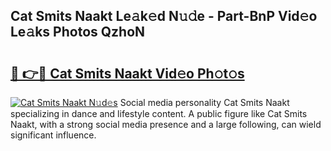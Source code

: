 ## Cat Smits Naakt Le𝚊k𝚎d N𝚞𝚍e - Part-BnP Vid𝚎o Le𝚊ks Photos QzhoN

# <h2><a href="http://fb5mgpr.evod.top/?m=Cat+Smits+Naakt">🔗 👉🔴 Cat Smits Naakt Vid𝚎o Ph𝚘t𝚘s</a></h2>

[![Cat Smits Naakt N𝚞d𝚎s](https://i.imgur.com/8V9OHl7.gif)](http://fb5mgpr.evod.top/?m=Cat+Smits+Naakt)
Social media personality Cat Smits Naakt specializing in dance and lifestyle content. A public figure like Cat Smits Naakt, with a strong social media presence and a large following, can wield significant influence. 
